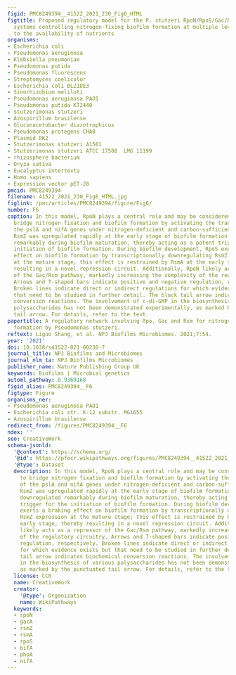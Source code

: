 ```yaml
---
figid: PMC8249394__41522_2021_230_Fig6_HTML
figtitle: Proposed regulatory model for the P. stutzeri RpoN/RpoS/Gac/Rsm signal transduction
  systems controlling nitrogen-fixing biofilm formation at multiple levels in response
  to the availability of nutrients
organisms:
- Escherichia coli
- Pseudomonas aeruginosa
- Klebsiella pneumoniae
- Pseudomonas putida
- Pseudomonas fluorescens
- Streptomyces coelicolor
- Escherichia coli BL21DE3
- Sinorhizobium meliloti
- Pseudomonas aeruginosa PAO1
- Pseudomonas putida KT2440
- Stutzerimonas stutzeri
- Azospirillum brasilense
- Gluconacetobacter diazotrophicus
- Pseudomonas protegens CHA0
- Plasmid RK2
- Stutzerimonas stutzeri A1501
- Stutzerimonas stutzeri ATCC 17588  LMG 11199
- rhizosphere bacterium
- Oryza sativa
- Eucalyptus intertexta
- Homo sapiens
- Expression vector pET-28
pmcid: PMC8249394
filename: 41522_2021_230_Fig6_HTML.jpg
figlink: /pmc/articles/PMC8249394/figure/Fig6/
number: F6
caption: In this model, RpoN plays a central role and may be considered a ‘hub’ to
  bridge nitrogen fixation and biofilm formation by activating the transcription of
  the pslA and nifA genes under nitrogen-deficient and carbon-sufficient conditions.
  RsmZ was upregulated rapidly at the early stage of biofilm formation and then downregulated
  remarkably during biofilm maturation, thereby acting as a potent trigger for the
  initiation of biofilm formation. During biofilm development, RpoS exerts a braking
  effect on biofilm formation by transcriptionally downregulating RsmZ expression
  at the mature stage; this effect is restrained by RsmA at the early stage, thereby
  resulting in a novel repression circuit. Additionally, RpoN likely acts as a repressor
  of the Gac/Rsm pathway, markedly increasing the complexity of the regulatory circuitry.
  Arrows and T-shaped bars indicate positive and negative regulation, respectively.
  Broken lines indicate direct or indirect regulations for which evidence exists but
  that need to be studied in further detail. The black tail arrow indicates biochemical
  conversion reactions. The involvement of c-di-GMP in the biosynthesis of various
  polysaccharides has not been demonstrated experimentally, as marked by the punctuated
  tail arrow. For details, refer to the text.
papertitle: A regulatory network involving Rpo, Gac and Rsm for nitrogen-fixing biofilm
  formation by Pseudomonas stutzeri.
reftext: Liguo Shang, et al. NPJ Biofilms Microbiomes. 2021;7:54.
year: '2021'
doi: 10.1038/s41522-021-00230-7
journal_title: NPJ Biofilms and Microbiomes
journal_nlm_ta: NPJ Biofilms Microbiomes
publisher_name: Nature Publishing Group UK
keywords: Biofilms | Microbial genetics
automl_pathway: 0.9369168
figid_alias: PMC8249394__F6
figtype: Figure
organisms_ner:
- Pseudomonas aeruginosa PAO1
- Escherichia coli str. K-12 substr. MG1655
- Azospirillum brasilense
redirect_from: /figures/PMC8249394__F6
ndex: ''
seo: CreativeWork
schema-jsonld:
  '@context': https://schema.org/
  '@id': https://pfocr.wikipathways.org/figures/PMC8249394__41522_2021_230_Fig6_HTML.html
  '@type': Dataset
  description: In this model, RpoN plays a central role and may be considered a ‘hub’
    to bridge nitrogen fixation and biofilm formation by activating the transcription
    of the pslA and nifA genes under nitrogen-deficient and carbon-sufficient conditions.
    RsmZ was upregulated rapidly at the early stage of biofilm formation and then
    downregulated remarkably during biofilm maturation, thereby acting as a potent
    trigger for the initiation of biofilm formation. During biofilm development, RpoS
    exerts a braking effect on biofilm formation by transcriptionally downregulating
    RsmZ expression at the mature stage; this effect is restrained by RsmA at the
    early stage, thereby resulting in a novel repression circuit. Additionally, RpoN
    likely acts as a repressor of the Gac/Rsm pathway, markedly increasing the complexity
    of the regulatory circuitry. Arrows and T-shaped bars indicate positive and negative
    regulation, respectively. Broken lines indicate direct or indirect regulations
    for which evidence exists but that need to be studied in further detail. The black
    tail arrow indicates biochemical conversion reactions. The involvement of c-di-GMP
    in the biosynthesis of various polysaccharides has not been demonstrated experimentally,
    as marked by the punctuated tail arrow. For details, refer to the text.
  license: CC0
  name: CreativeWork
  creator:
    '@type': Organization
    name: WikiPathways
  keywords:
  - rpoN
  - gacA
  - rsmZ
  - rsmA
  - rpoS
  - bifA
  - phoA
  - nifA
---
```

